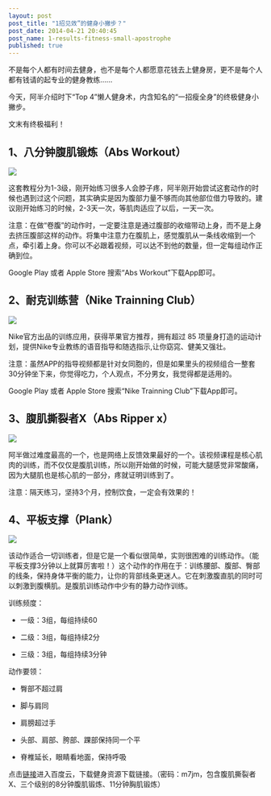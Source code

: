 ```yaml
---
layout: post
post_title: "1招见效”的健身小撇步？"
post_date: 2014-04-21 20:40:45
post_name: 1-results-fitness-small-apostrophe
published: true
---
```

不是每个人都有时间去健身，也不是每个人都愿意花钱去上健身房，更不是每个人都有钱请的起专业的健身教练……

今天，阿半介绍时下“Top 4”懒人健身术，内含知名的“一招瘦全身”的终极健身小撇步。

文末有终极福利！

## 1、八分钟腹肌锻炼（Abs Workout）

![](http://mmbiz.qpic.cn/mmbiz/z3T1vlHdIX8oiaWvGHMk0OYaia0bLyF5oxh16PqqSmdnNVZL8Ibur3kftlfsoeEbYRHKOzRoYSE7Lho3qVUpW8Fw/0)

这套教程分为1-3级，刚开始练习很多人会脖子疼，阿半刚开始尝试这套动作的时候也遇到过这个问题，其实确实是因为腹部力量不够而向其他部位借力导致的。建议刚开始练习的时候，2-3天一次，等肌肉适应了以后，一天一次。

注意：在做“卷腹”的动作时，一定要注意是通过腹部的收缩带动上身，而不是上身去挤压腹部这样的动作。将集中注意力在腹肌上，感觉腹肌从一条线收缩到一个点，牵引着上身。你可以不必跟着视频，可以达不到他的数量，但一定每组动作正确到位。

Google Play 或者 Apple Store 搜索“Abs Workout”下载App即可。

## 2、耐克训练营（Nike Trainning Club）

![](http://mmbiz.qpic.cn/mmbiz/z3T1vlHdIX8oiaWvGHMk0OYaia0bLyF5ox5jl0C1yo99ibZxjuvoFF2S8mkE1fCn1e6DclShnmicSgibicUw31zPv9sQ/0)

Nike官方出品的训练应用，获得苹果官方推荐，拥有超过 85 项量身打造的运动计划，提供Nike专业教练的语音指导和随选指示,让你窈窕、健美又强壮。

注意：虽然APP的指导视频都是针对女同胞的，但是如果里头的视频组合一整套30分钟坐下来，你觉得吃力，个人观点，不分男女，我觉得都是适用的。

Google Play 或者 Apple Store 搜索“Nike Trainning Club”下载App即可。

## 3、腹肌撕裂者X（Abs Ripper x）

![](http://mmbiz.qpic.cn/mmbiz/z3T1vlHdIX8oiaWvGHMk0OYaia0bLyF5oxavFH1pkib8Yw42IrzXbhFXljfbfCicZnsy6ia9yicfpQFNibKgmy6vf9xwQ/0)

阿半做过难度最高的一个，也是网络上反馈效果最好的一个。该视频课程是核心肌肉的训练，而不仅仅是腹肌训练，所以刚开始做的时候，可能大腿感觉非常酸痛，因为大腿肌也是核心肌的一部分，疼就证明训练到了。

注意：隔天练习，坚持3个月，控制饮食，一定会有效果的！

## 4、平板支撑（Plank）

![](http://mmbiz.qpic.cn/mmbiz/z3T1vlHdIX8oiaWvGHMk0OYaia0bLyF5oxn5Zr4zmUpCDTicgPXJic79nnlgXenoofRFy98T6cmaoDOo8A5QZIstJw/0)

该动作适合一切训练者，但是它是一个看似很简单，实则很困难的训练动作。（能平板支撑3分钟以上就算厉害啦！）这个动作的作用在于：训练腰部、腹部、臀部的线条，保持身体平衡的能力，让你的背部线条更迷人。它在刺激腹直肌的同时可以刺激到腹横肌。是腹肌训练动作中少有的静力动作训练。

训练频度：

*   一级：3组，每组持续60

*   二级：3组，每组持续2分

*   三级：3组，每组持续3分钟

动作要领：

*   臀部不超过肩

*   脚与肩同

*   肩膀超过手

*   头部、肩部、胯部、踝部保持同一个平

*   脊椎延长，眼睛看地面，保持呼吸

点击[链接](http://pan.baidu.com/s/1gdFZa0b)进入百度云，下载健身资源下载链接。（密码：m7jm，包含腹肌撕裂者X、三个级别的8分钟腹肌锻炼、11分钟胸肌锻炼）



